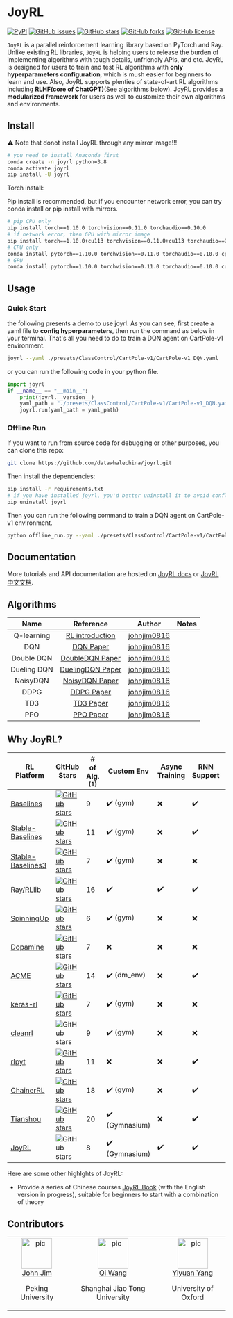 # JoyRL

[![PyPI](https://img.shields.io/pypi/v/joyrl)](https://pypi.org/project/joyrl/)  [![GitHub issues](https://img.shields.io/github/issues/datawhalechina/joyrl)](https://github.com/datawhalechina/joyrl/issues) [![GitHub stars](https://img.shields.io/github/stars/datawhalechina/joyrl)](https://github.com/datawhalechina/joyrl/stargazers) [![GitHub forks](https://img.shields.io/github/forks/datawhalechina/joyrl)](https://github.com/datawhalechina/joyrl/network) [![GitHub license](https://img.shields.io/github/license/datawhalechina/joyrl)](https://github.com/datawhalechina/joyrl/blob/master/LICENSE)

`JoyRL` is a parallel reinforcement learning library based on PyTorch and Ray. Unlike existing RL libraries, `JoyRL` is helping users to release the burden of implementing algorithms with tough details, unfriendly APIs, and etc. JoyRL is designed for users to train and test RL algorithms with **only hyperparameters configuration**, which is mush easier for beginners to learn and use. Also, JoyRL supports plenties of state-of-art RL algorithms including **RLHF(core of ChatGPT)**(See algorithms below). JoyRL provides a **modularized framework** for users as well to customize their own algorithms and environments. 

## Install

⚠️ Note that donot install JoyRL through any mirror image!!!

```bash
# you need to install Anaconda first
conda create -n joyrl python=3.8
conda activate joyrl
pip install -U joyrl
```

Torch install:

Pip install is recommended, but if you encounter network error, you can try conda install or pip install with mirrors.

```bash
# pip CPU only
pip install torch==1.10.0 torchvision==0.11.0 torchaudio==0.10.0
# if network error, then GPU with mirror image
pip install torch==1.10.0+cu113 torchvision==0.11.0+cu113 torchaudio==0.10.0 --extra-index-url https://download.pytorch.org/whl/cu113
# CPU only
conda install pytorch==1.10.0 torchvision==0.11.0 torchaudio==0.10.0 cpuonly -c pytorch
# GPU 
conda install pytorch==1.10.0 torchvision==0.11.0 torchaudio==0.10.0 cudatoolkit=11.3 -c pytorch -c conda-forge
```

## Usage

### Quick Start

the following presents a demo to use joyrl. As you can see, first create a yaml file to **config hyperparameters**, then run the command as below in your terminal. That's all you need to do to train a DQN agent on CartPole-v1 environment.

```bash
joyrl --yaml ./presets/ClassControl/CartPole-v1/CartPole-v1_DQN.yaml
```
or you can run the following code in your python file. 

```python
import joyrl
if __name__ == "__main__":
    print(joyrl.__version__)
    yaml_path = "./presets/ClassControl/CartPole-v1/CartPole-v1_DQN.yaml"
    joyrl.run(yaml_path = yaml_path)
```

### Offline Run

If you want to run from source code for debugging or other purposes, you can clone this repo:

```bash
git clone https://github.com/datawhalechina/joyrl.git
```

Then install the dependencies:

```bash
pip install -r requirements.txt
# if you have installed joyrl, you'd better uninstall it to avoid conflicts
pip uninstall joyrl
```

Then you can run the following command to train a DQN agent on CartPole-v1 environment.

```bash
python offline_run.py --yaml ./presets/ClassControl/CartPole-v1/CartPole-v1_DQN.yaml
```

## Documentation

More tutorials and API documentation are hosted on [JoyRL docs](https://datawhalechina.github.io/joyrl/) or [JoyRL 中文文档](https://datawhalechina.github.io/joyrl-book/#/joyrl_docs/main).

## Algorithms

|       Name       |                          Reference                           |                    Author                     | Notes |
| :--------------: | :----------------------------------------------------------: | :-------------------------------------------: | :---: |
| Q-learning | [RL introduction](https://web.stanford.edu/class/psych209/Readings/SuttonBartoIPRLBook2ndEd.pdf) | [johnjim0816](https://github.com/johnjim0816) |       |
| DQN | [DQN Paper](https://www.cs.toronto.edu/~vmnih/docs/dqn.pdf) | [johnjim0816](https://github.com/johnjim0816) | |
| Double DQN  |     [DoubleDQN Paper](https://arxiv.org/abs/1509.06461)      | [johnjim0816](https://github.com/johnjim0816) | |
| Dueling DQN | [DuelingDQN Paper](https://arxiv.org/abs/1511.06581) | [johnjim0816](https://github.com/johnjim0816) | |
| NoisyDQN | [NoisyDQN Paper](https://arxiv.org/pdf/1706.10295.pdf) | [johnjim0816](https://github.com/johnjim0816) | |
| DDPG | [DDPG Paper](https://arxiv.org/abs/1509.02971) | [johnjim0816](https://github.com/johnjim0816) | |
| TD3 | [TD3 Paper](https://arxiv.org/pdf/1802.09477) | [johnjim0816](https://github.com/johnjim0816) | |
| PPO | [PPO Paper](https://arxiv.org/abs/1707.06347) | [johnjim0816](https://github.com/johnjim0816) | |

## Why JoyRL?

| RL Platform                                                  | GitHub Stars                                                 | # of Alg. <sup>(1)</sup> | Custom Env                     | Async Training      | RNN Support        | Multi-Head Observation | Backend                                           |
| ------------------------------------------------------------ | ------------------------------------------------------------ | ------------------------ | ------------------------------ | ------------------ | ------------------ | ---------------------- | ------------------------------------------------- |
| [Baselines](https://github.com/openai/baselines)             | [![GitHub stars](https://img.shields.io/github/stars/openai/baselines)](https://github.com/openai/baselines/stargazers) | 9                        | :heavy_check_mark: (gym)       | :x:                | :heavy_check_mark: | :x:                    | TF1                                               |
| [Stable-Baselines](https://github.com/hill-a/stable-baselines) | [![GitHub stars](https://img.shields.io/github/stars/hill-a/stable-baselines)](https://github.com/hill-a/stable-baselines/stargazers) | 11                       | :heavy_check_mark: (gym)       | :x:                | :heavy_check_mark: | :x:                    | TF1                                               |
| [Stable-Baselines3](https://github.com/DLR-RM/stable-baselines3) | [![GitHub stars](https://img.shields.io/github/stars/DLR-RM/stable-baselines3)](https://github.com/DLR-RM/stable-baselines3/stargazers) | 7        | :heavy_check_mark: (gym)       | :x:                | :x:                | :heavy_check_mark:     | PyTorch                                           |
| [Ray/RLlib](https://github.com/ray-project/ray/tree/master/rllib/) | [![GitHub stars](https://img.shields.io/github/stars/ray-project/ray)](https://github.com/ray-project/ray/stargazers) | 16                       | :heavy_check_mark:             | :heavy_check_mark: | :heavy_check_mark: | :heavy_check_mark:     | TF/PyTorch                                        |
| [SpinningUp](https://github.com/openai/spinningup)           | [![GitHub stars](https://img.shields.io/github/stars/openai/spinningup)](https://github.com/openai/spinningupstargazers) | 6                        | :heavy_check_mark: (gym)       | :x:                | :x:                | :x:                    | PyTorch                                           |
| [Dopamine](https://github.com/google/dopamine)               | [![GitHub stars](https://img.shields.io/github/stars/google/dopamine)](https://github.com/google/dopamine/stargazers) | 7                        | :x:                            | :x:                | :x:                | :x:                    | TF/JAX                                            |
| [ACME](https://github.com/deepmind/acme)                     | [![GitHub stars](https://img.shields.io/github/stars/deepmind/acme)](https://github.com/deepmind/acme/stargazers) | 14                       | :heavy_check_mark: (dm_env)    | :x:                | :heavy_check_mark: | :heavy_check_mark:     | TF/JAX                                            |
| [keras-rl](https://github.com/keras-rl/keras-rl)             | [![GitHub stars](https://img.shields.io/github/stars/keras-rl/keras-rl)](https://github.com/keras-rl/keras-rlstargazers) | 7                        | :heavy_check_mark: (gym)       | :x:                | :x:                | :x:                    | Keras                                             |
| [cleanrl](https://github.com/vwxyzjn/cleanrl)                | ![GitHub stars](https://img.shields.io/github/stars/vwxyzjn/cleanrl) | 9                        | :heavy_check_mark: (gym)       | :x:                | :x:                | :x:                    | [poetry](https://github.com/python-poetry/poetry) |
| [rlpyt](https://github.com/astooke/rlpyt)                    | [![GitHub stars](https://img.shields.io/github/stars/astooke/rlpyt)](https://github.com/astooke/rlpyt/stargazers) | 11                       | :x:                            | :x:                | :heavy_check_mark: | :heavy_check_mark:     | PyTorch                                           |
| [ChainerRL](https://github.com/chainer/chainerrl)            | [![GitHub stars](https://img.shields.io/github/stars/chainer/chainerrl)](https://github.com/chainer/chainerrl/stargazers) | 18                       | :heavy_check_mark: (gym)       | :x:                | :heavy_check_mark: | :x:                    | Chainer                                           |
| [Tianshou](https://github.com/thu-ml/tianshou)               | [![GitHub stars](https://img.shields.io/github/stars/thu-ml/tianshou)](https://github.com/thu-ml/tianshou/stargazers) | 20                       | :heavy_check_mark: (Gymnasium) | :x:                | :heavy_check_mark: | :heavy_check_mark:     | PyTorch                                           |
| [JoyRL](https://github.com/datawhalechina/joyrl)             | ![GitHub stars](https://img.shields.io/github/stars/datawhalechina/joyrl) | 8                        | :heavy_check_mark: (Gymnasium) | :heavy_check_mark: | :heavy_check_mark: | :heavy_check_mark:     | PyTorch                                           |

Here are some other highlghts of JoyRL:

* Provide a series of Chinese courses [JoyRL Book](https://github.com/datawhalechina/joyrl-book) (with the English version in progress), suitable for beginners to start with a combination of theory

## Contributors

<table border="0">
  <tbody>
    <tr align="center" >
        <td>
         <a href="https://github.com/JohnJim0816"><img width="70" height="70" src="https://github.com/JohnJim0816.png?s=40" alt="pic"></a><br>
         <a href="https://github.com/JohnJim0816">John Jim</a>
         <p>Peking University</p>
        </td>
        <td>
            <a href="https://github.com/qiwang067"><img width="70" height="70" src="https://github.com/qiwang067.png?s=40" alt="pic"></a><br>
            <a href="https://github.com/qiwang067">Qi Wang</a> 
            <p>Shanghai Jiao Tong University</p>
        </td>
        <td>
            <a href="https://github.com/yyysjz1997"><img width="70" height="70" src="https://github.com/yyysjz1997.png?s=40" alt="pic"></a><br>
            <a href="https://github.com/yyysjz1997">Yiyuan Yang</a> 
            <p>University of Oxford</p>
        </td>
    </tr>
  </tbody>
</table>